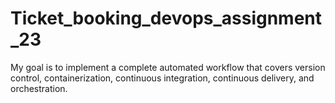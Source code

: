 # Ticket_booking_devops_assignment_23
My goal is to implement a complete automated workflow that covers version control, containerization, continuous integration, continuous delivery, and orchestration. 
